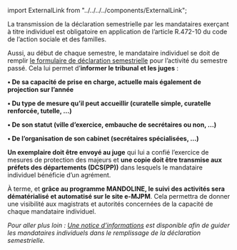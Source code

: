 import ExternalLink from "../../../../components/ExternalLink";

La transmission de la déclaration semestrielle par les mandataires exerçant à titre individuel est obligatoire en application de l’article R.472-10 du code de l’action sociale et des familles.
<br />

Aussi, au début de chaque semestre, le mandataire individuel se doit de remplir <ExternalLink>[le formulaire de déclaration semestrielle](https://wikipedia.org)</ExternalLink> pour l’activité du semestre passé. Cela lui permet d’**informer le tribunal et les juges** :
<br />

**• De sa capacité de prise en charge, actuelle mais également de projection sur l’année**

**• Du type de mesure qu’il peut accueillir (curatelle simple, curatelle renforcée, tutelle, …)**

**• De son statut (ville d’exercice, embauche de secrétaires ou non, …)**

**• De l’organisation de son cabinet (secrétaires spécialisées, …)**
<br />

**Un exemplaire doit être envoyé au juge** qui lui a confié l’exercice de mesures de protection des majeurs et **une copie doit être transmise aux préfets des départements (DCS(PP))** dans lesquels le mandataire individuel bénéficie d’un agrément.
<br />

À terme, et **grâce au programme MANDOLINE, le suivi des activités sera dématérialisé et automatisé sur le site e-MJPM**. Cela permettra de donner une visibilité aux magistrats et autorités concernées de la capacité de chaque mandataire individuel.
<br />

_Pour aller plus loin : <ExternalLink>[Une notice d’informations](https://wikipedia.org)</ExternalLink> est disponible afin de guider les mandataires individuels dans le remplissage de la déclaration semestrielle._
